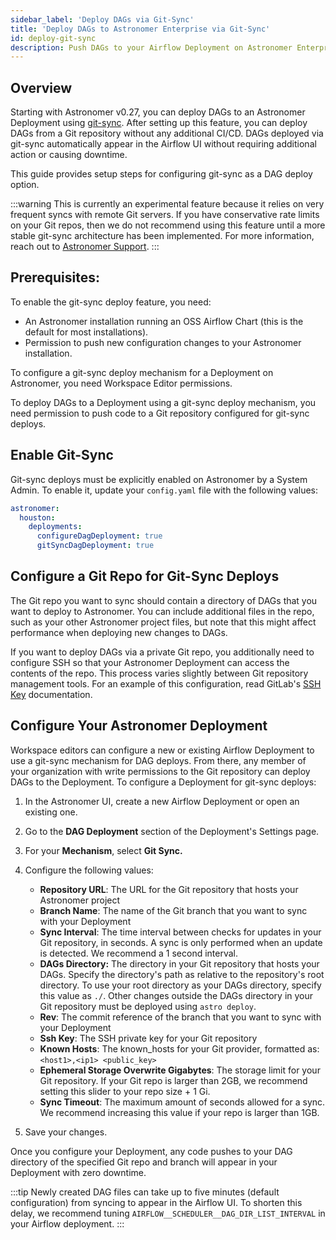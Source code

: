 ```yaml
---
sidebar_label: 'Deploy DAGs via Git-Sync'
title: 'Deploy DAGs to Astronomer Enterprise via Git-Sync'
id: deploy-git-sync
description: Push DAGs to your Airflow Deployment on Astronomer Enterprise using git-sync.
---
```


## Overview

Starting with Astronomer v0.27, you can deploy DAGs to an Astronomer Deployment using [git-sync](https://github.com/kubernetes/git-sync). After setting up this feature, you can deploy DAGs from a Git repository without any additional CI/CD. DAGs deployed via git-sync automatically appear in the Airflow UI without requiring additional action or causing downtime.

This guide provides setup steps for configuring git-sync as a DAG deploy option.

:::warning
This is currently an experimental feature because it relies on very frequent syncs with remote Git servers. If you have conservative rate limits on your Git repos, then we do not recommend using this feature until a more stable git-sync architecture has been implemented. For more information, reach out to [Astronomer Support](https://support.astronomer.io/).
:::

## Prerequisites:

To enable the git-sync deploy feature, you need:

- An Astronomer installation running an OSS Airflow Chart (this is the default for most installations).
- Permission to push new configuration changes to your Astronomer installation.

To configure a git-sync deploy mechanism for a Deployment on Astronomer, you need Workspace Editor permissions.

To deploy DAGs to a Deployment using a git-sync deploy mechanism, you need permission to push code to a Git repository configured for git-sync deploys.

## Enable Git-Sync

Git-sync deploys must be explicitly enabled on Astronomer by a System Admin. To enable it, update your `config.yaml` file with the following values:

```yaml
astronomer:
  houston:
    deployments:
      configureDagDeployment: true
      gitSyncDagDeployment: true
```

## Configure a Git Repo for Git-Sync Deploys

The Git repo you want to sync should contain a directory of DAGs that you want to deploy to Astronomer. You can include additional files in the repo, such as your other Astronomer project files, but note that this might affect performance when deploying new changes to DAGs.

If you want to deploy DAGs via a private Git repo, you additionally need to configure SSH so that your Astronomer Deployment can access the contents of the repo. This process varies slightly between Git repository management tools. For an example of this configuration, read GitLab's [SSH Key](https://docs.gitlab.com/ee/ssh/) documentation.

## Configure Your Astronomer Deployment

Workspace editors can configure a new or existing Airflow Deployment to use a git-sync mechanism for DAG deploys. From there, any member of your organization with write permissions to the Git repository can deploy DAGs to the Deployment. To configure a Deployment for git-sync deploys:

1. In the Astronomer UI, create a new Airflow Deployment or open an existing one.
2. Go to the **DAG Deployment** section of the Deployment's Settings page.
3. For your **Mechanism**, select **Git Sync.**
4. Configure the following values:

    - **Repository URL**: The URL for the Git repository that hosts your Astronomer project
    - **Branch Name**: The name of the Git branch that you want to sync with your Deployment
    - **Sync Interval**: The time interval between checks for updates in your Git repository, in seconds. A sync is only performed when an update is detected. We recommend a 1 second interval.
    - **DAGs Directory:** The directory in your Git repository that hosts your DAGs. Specify the directory's path as relative to the repository's root directory. To use your root directory as your DAGs directory, specify this value as `./`. Other changes outside the DAGs directory in your Git repository must be deployed using `astro deploy`.
    - **Rev**: The commit reference of the branch that you want to sync with your Deployment
    - **Ssh Key**: The SSH private key for your Git repository
    - **Known Hosts**: The known_hosts for your Git provider, formatted as: `<host1>,<ip1> <public_key>`
    - **Ephemeral Storage Overwrite Gigabytes**: The storage limit for your Git repository. If your Git repo is larger than 2GB, we recommend setting this slider to your repo size + 1 Gi.
    - **Sync Timeout**: The maximum amount of seconds allowed for a sync. We recommend increasing this value if your repo is larger than 1GB.

5. Save your changes.

Once you configure your Deployment, any code pushes to your DAG directory of the specified Git repo and branch will appear in your Deployment with zero downtime.

:::tip
Newly created DAG files can take up to five minutes (default configuration) from syncing to appear in the Airflow UI. To shorten this delay, we recommend tuning `AIRFLOW__SCHEDULER__DAG_DIR_LIST_INTERVAL` in your Airflow deployment.
:::
